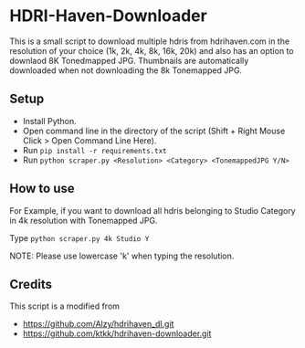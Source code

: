 # HDRI-Haven-Downloader
This is a small script to download multiple hdris from hdrihaven.com in the resolution of your choice (1k, 2k, 4k, 8k, 16k, 20k) and also has an option to downlaod 8K Tonedmapped JPG. Thumbnails are automatically downloaded when not downloading the 8k Tonemapped JPG.

## Setup
* Install Python.
* Open command line in the directory of the script (Shift + Right Mouse Click > Open Command Line Here).
* Run ```pip install -r requirements.txt```
* Run ```python scraper.py <Resolution> <Category> <TonemappedJPG Y/N>```

## How to use
For Example, if you want to download all  hdris belonging to Studio Category in 4k resolution with Tonemapped JPG.

Type ```python scraper.py 4k Studio Y```

NOTE: Please use lowercase 'k' when typing the resolution.

## Credits
This script is a modified from
* https://github.com/Alzy/hdrihaven_dl.git
* https://github.com/ktkk/hdrihaven-downloader.git
